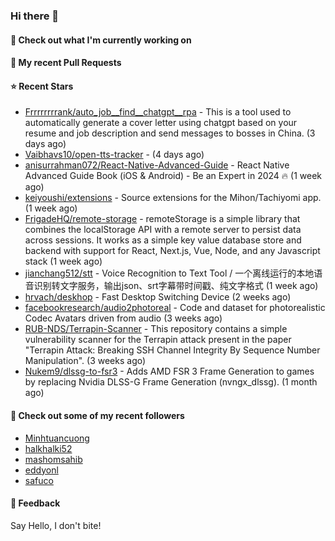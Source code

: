 ### Hi there 👋

#### 👷 Check out what I'm currently working on

#### 🔨 My recent Pull Requests


#### ⭐ Recent Stars

- [Frrrrrrrrank/auto_job__find__chatgpt__rpa](https://github.com/Frrrrrrrrank/auto_job__find__chatgpt__rpa) - This is a tool used to automatically generate a cover letter using chatgpt based on your resume and job description and send messages to bosses in China. (3 days ago)
- [Vaibhavs10/open-tts-tracker](https://github.com/Vaibhavs10/open-tts-tracker) -  (4 days ago)
- [anisurrahman072/React-Native-Advanced-Guide](https://github.com/anisurrahman072/React-Native-Advanced-Guide) - React Native Advanced Guide Book (iOS &amp; Android) - Be an Expert in 2024 🔥 (1 week ago)
- [keiyoushi/extensions](https://github.com/keiyoushi/extensions) - Source extensions for the Mihon/Tachiyomi app. (1 week ago)
- [FrigadeHQ/remote-storage](https://github.com/FrigadeHQ/remote-storage) - remoteStorage is a simple library that combines the localStorage API with a remote server to persist data across sessions. It works as a simple key value database store and backend with support for React, Next.js, Vue, Node, and any Javascript stack (1 week ago)
- [jianchang512/stt](https://github.com/jianchang512/stt) - Voice Recognition to Text Tool / 一个离线运行的本地语音识别转文字服务，输出json、srt字幕带时间戳、纯文字格式 (1 week ago)
- [hrvach/deskhop](https://github.com/hrvach/deskhop) - Fast Desktop Switching Device (2 weeks ago)
- [facebookresearch/audio2photoreal](https://github.com/facebookresearch/audio2photoreal) - Code and dataset for photorealistic Codec Avatars driven from audio (3 weeks ago)
- [RUB-NDS/Terrapin-Scanner](https://github.com/RUB-NDS/Terrapin-Scanner) - This repository contains a simple vulnerability scanner for the Terrapin attack present in the paper &#34;Terrapin Attack: Breaking SSH Channel Integrity By Sequence Number Manipulation&#34;. (3 weeks ago)
- [Nukem9/dlssg-to-fsr3](https://github.com/Nukem9/dlssg-to-fsr3) - Adds AMD FSR 3 Frame Generation to games by replacing Nvidia DLSS-G Frame Generation (nvngx_dlssg). (1 month ago)

#### 👯 Check out some of my recent followers

- [Minhtuancuong](https://github.com/Minhtuancuong)
- [halkhalki52](https://github.com/halkhalki52)
- [mashomsahib](https://github.com/mashomsahib)
- [eddyonl](https://github.com/eddyonl)
- [safuco](https://github.com/safuco)

#### 💬 Feedback

Say Hello, I don't bite!